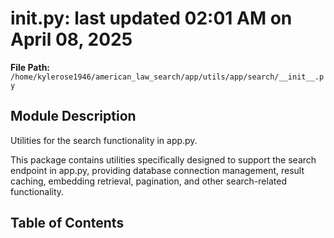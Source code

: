 # __init__.py: last updated 02:01 AM on April 08, 2025

**File Path:** `/home/kylerose1946/american_law_search/app/utils/app/search/__init__.py`

## Module Description

Utilities for the search functionality in app.py.

This package contains utilities specifically designed to support the search
endpoint in app.py, providing database connection management, result caching,
embedding retrieval, pagination, and other search-related functionality.

## Table of Contents
